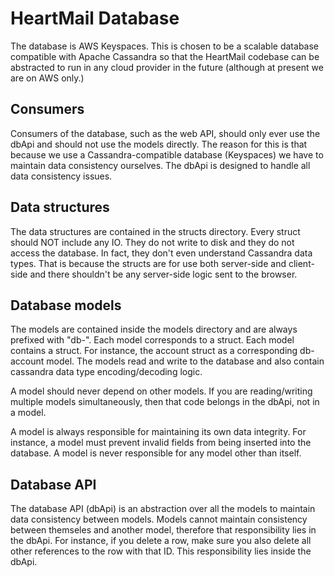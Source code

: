 HeartMail Database
================

The database is AWS Keyspaces. This is chosen to be a scalable database
compatible with Apache Cassandra so that the HeartMail codebase can be
abstracted to run in any cloud provider in the future (although at present we
are on AWS only.)

Consumers
---------

Consumers of the database, such as the web API, should only ever use the dbApi
and should not use the models directly. The reason for this is that because we
use a Cassandra-compatible database (Keyspaces) we have to maintain data
consistency ourselves. The dbApi is designed to handle all data consistency
issues.

Data structures
---------------

The data structures are contained in the structs directory. Every struct should
NOT include any IO. They do not write to disk and they do not access the
database. In fact, they don't even understand Cassandra data types. That is
because the structs are for use both server-side and client-side and there
shouldn't be any server-side logic sent to the browser.

Database models
---------------

The models are contained inside the models directory and are always prefixed
with "db-". Each model corresponds to a struct. Each model contains a struct.
For instance, the account struct as a corresponding db-account model. The models
read and write to the database and also contain cassandra data type
encoding/decoding logic.

A model should never depend on other models. If you are reading/writing multiple
models simultaneously, then that code belongs in the dbApi, not in a model.

A model is always responsible for maintaining its own data integrity. For
instance, a model must prevent invalid fields from being inserted into the
database. A model is never responsible for any model other than itself.

Database API
------------

The database API (dbApi) is an abstraction over all the models to maintain data
consistency between models. Models cannot maintain consistency between themseles
and another model, therefore that responsibility lies in the dbApi. For
instance, if you delete a row, make sure you also delete all other references to
the row with that ID. This responsibility lies inside the dbApi.